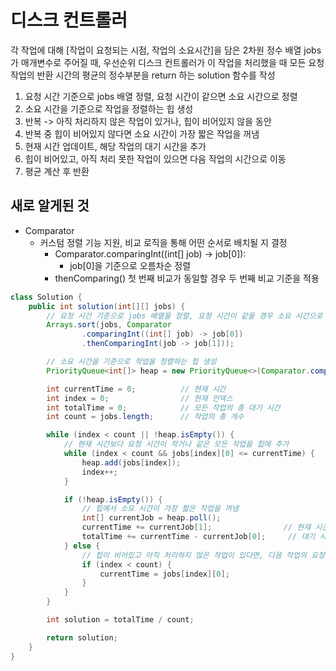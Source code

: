 # 디스크 컨트롤러
각 작업에 대해 [작업이 요청되는 시점, 작업의 소요시간]을 담은 2차원 정수 배열 jobs가 매개변수로 주어질 때, 우선순위 디스크 컨트롤러가 이 작업을 처리했을 때 모든 요청 작업의 반환 시간의 평균의 정수부분을 return 하는 solution 함수를 작성

1. 요청 시간 기준으로 jobs 배열 정렬, 요청 시간이 같으면 소요 시간으로 정렬
2. 소요 시간을 기준으로 작업을 정렬하는 힙 생성
3. 반복 -> 아직 처리하지 않은 작업이 있거나, 힙이 비어있지 않을 동안
4. 반복 중 힙이 비어있지 않다면 소요 시간이 가장 짧은 작업을 꺼냄
5. 현재 시간 업데이트, 해당 작업의 대기 시간을 추가 
6. 힙이 비어있고, 아직 처리 못한 작업이 있으면 다음 작업의 시간으로 이동
7. 평균 계산 후 반환

## 새로 알게된 것
- Comparator
  - 커스텀 정렬 기능 지원, 비교 로직을 통해 어떤 순서로 배치될 지 결정
    - Comparator.comparingInt((int[] job) -> job[0]):
       - job[0]을 기준으로 오름차순 정렬
    - thenComparing()
      첫 번째 비교가 동일할 경우 두 번째 비교 기준을 적용 


```java
class Solution {
    public int solution(int[][] jobs) {
        // 요청 시간 기준으로 jobs 배열을 정렬, 요청 시간이 같을 경우 소요 시간으로 정렬
        Arrays.sort(jobs, Comparator
                .comparingInt((int[] job) -> job[0]) 
                .thenComparingInt(job -> job[1]));  

        // 소요 시간을 기준으로 작업을 정렬하는 힙 생성
        PriorityQueue<int[]> heap = new PriorityQueue<>(Comparator.comparingInt(job -> job[1]));

        int currentTime = 0;          // 현재 시간
        int index = 0;                // 현재 인덱스
        int totalTime = 0;            // 모든 작업의 총 대기 시간
        int count = jobs.length;      // 작업의 총 개수

        while (index < count || !heap.isEmpty()) {
            // 현재 시간보다 요청 시간이 작거나 같은 모든 작업을 힙에 추가
            while (index < count && jobs[index][0] <= currentTime) {
                heap.add(jobs[index]);
                index++;
            }

            if (!heap.isEmpty()) {
                // 힙에서 소요 시간이 가장 짧은 작업을 꺼냄
                int[] currentJob = heap.poll();
                currentTime += currentJob[1];                // 현재 시간에 작업 시간을 더함
                totalTime += currentTime - currentJob[0];     // 대기 시간 계산 (종료 시간 - 요청 시간)
            } else {
                // 힙이 비어있고 아직 처리하지 않은 작업이 있다면, 다음 작업의 요청 시간으로 이동
                if (index < count) {
                    currentTime = jobs[index][0];
                }
            }
        }

        int solution = totalTime / count;

        return solution;
    }
}
```